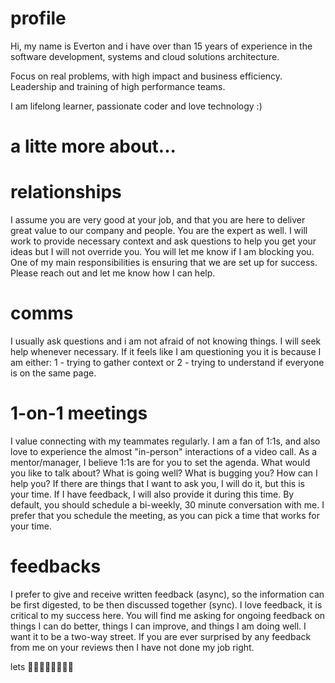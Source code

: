 # profile

Hi, my name is Everton and i have over than 15 years of experience in the software development, systems and cloud solutions architecture.

Focus on real problems, with high impact and business efficiency.
Leadership and training of high performance teams.

I am lifelong learner, passionate coder and love technology :)

# a litte more about...

# relationships
I assume you are very good at your job, and that you are here to deliver great value to our company and people. You are the expert as well. I will work to provide necessary context and ask questions to help you get your ideas but I will not override you.
You will let me know if I am blocking you. One of my main responsibilities is ensuring that we are set up for success. Please reach out and let me know how I can help.

# comms
I usually ask questions and i am not afraid of not knowing things. I will seek help whenever necessary. If it feels like I am questioning you it is because I am either: 1 - trying to gather context or 2 - trying to understand if everyone is on the same page.

# 1-on-1 meetings
I value connecting with my teammates regularly. I am a fan of 1:1s, and also love to experience the almost "in-person" interactions of a video call.
As a mentor/manager, I believe 1:1s are for you to set the agenda. What would you like to talk about? What is going well? What is bugging you? How can I help you? If there are things that I want to ask you, I will do it, but this is your time. If I have feedback, I will also provide it during this time.
By default, you should schedule a bi-weekly, 30 minute conversation with me. I prefer that you schedule the meeting, as you can pick a time that works for your time.

# feedbacks
I prefer to give and receive written feedback (async), so the information can be first digested, to be then discussed together (sync). I love feedback, it is critical to my success here.  You will find me asking for ongoing feedback on things I can do better, things I can improve, and things I am doing well. I want it to be a two-way street. If you are ever surprised by any feedback from me on your reviews then I have not done my job right.

lets 🚀🚀🚀🚀🚀🚀🚀🚀
